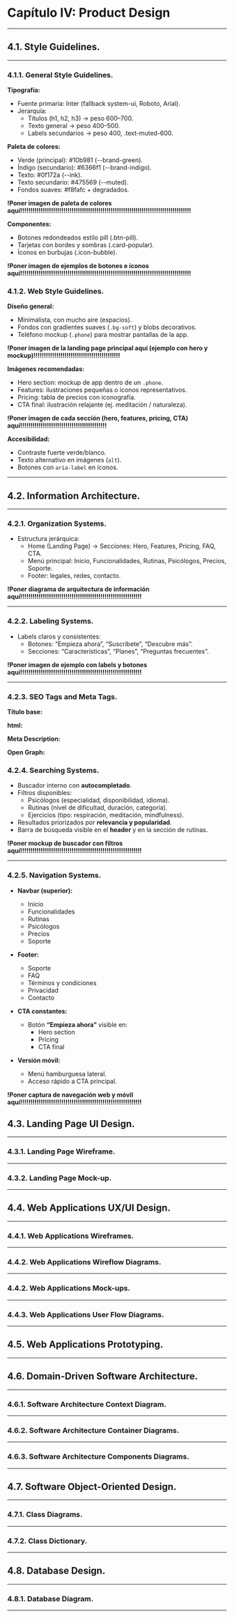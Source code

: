 # Capítulo IV: Product Design

---

## 4.1. Style Guidelines.  

---

### 4.1.1. General Style Guidelines.  

**Tipografía:**

- Fuente primaria: Inter (fallback system-ui, Roboto, Arial).
- Jerarquía:
  - Títulos (h1, h2, h3) → peso 600–700.
  - Texto general → peso 400–500.
  - Labels secundarios → peso 400, .text-muted-600.

**Paleta de colores:**

- Verde (principal): #10b981 (--brand-green).
- Índigo (secundario): #6366f1 (--brand-indigo).
- Texto: #0f172a (--ink).
- Texto secundario: #475569 (--muted).
- Fondos suaves: #f8fafc + degradados.

**!Poner imagen de paleta de colores aquí!!!!!!!!!!!!!!!!!!!!!!!!!!!!!!!!!!!!!!!!!!!!!!!!!!!!!!!!!!!!!!!!!!!!!!!!!!!!!!!!!!!**

**Componentes:**
- Botones redondeados estilo pill (.btn-pill).
- Tarjetas con bordes y sombras (.card-popular).
- Íconos en burbujas (.icon-bubble).

**!Poner imagen de ejemplos de botones e íconos aquí!!!!!!!!!!!!!!!!!!!!!!!!!!!!!!!!!!!!!!!!!!!!!!!!!!!!!!!!!!!!!!!!!!!!!!!!!!!!!!!!!!!**


### 4.1.2. Web Style Guidelines.  

**Diseño general:**

- Minimalista, con mucho aire (espacios).  
- Fondos con gradientes suaves (`.bg-soft`) y blobs decorativos.  
- Teléfono mockup (`.phone`) para mostrar pantallas de la app.  

**!Poner imagen de la landing page principal aquí (ejemplo con hero y mockup)!!!!!!!!!!!!!!!!!!!!!!!!!!!!!!!!!!!!!!!!!!**

**Imágenes recomendadas:**

- Hero section: mockup de app dentro de un `.phone`.  
- Features: ilustraciones pequeñas o íconos representativos.  
- Pricing: tabla de precios con iconografía.  
- CTA final: ilustración relajante (ej. meditación / naturaleza).  

**!Poner imagen de cada sección (hero, features, pricing, CTA) aquí!!!!!!!!!!!!!!!!!!!!!!!!!!!!!!!!!!!!!!!!!!**

**Accesibilidad:**

- Contraste fuerte verde/blanco.  
- Texto alternativo en imágenes (`alt`).  
- Botones con `aria-label` en íconos.

---

## 4.2. Information Architecture.  

---

### 4.2.1. Organization Systems.  

- Estructura jerárquica:  
  - Home (Landing Page) → Secciones: Hero, Features, Pricing, FAQ, CTA.  
  - Menú principal: Inicio, Funcionalidades, Rutinas, Psicólogos, Precios, Soporte.  
  - Footer: legales, redes, contacto.  

**!Poner diagrama de arquitectura de información aquí!!!!!!!!!!!!!!!!!!!!!!!!!!!!!!!!!!!!!!!!!!!!!!!!!!!!!!!!!!!**

---

### 4.2.2. Labeling Systems.  

- Labels claros y consistentes:  
  - Botones: “Empieza ahora”, “Suscríbete”, “Descubre más”.  
  - Secciones: “Características”, “Planes”, “Preguntas frecuentes”.  

**!Poner imagen de ejemplo con labels y botones aquí!!!!!!!!!!!!!!!!!!!!!!!!!!!!!!!!!!!!!!!!!!!!!!!!!!!!!!!!!!!**

---

### 4.2.3. SEO Tags and Meta Tags.  

**Título base:**

**html:**
<title>NeuroZen - Gestión del Estrés y Bienestar Mental</title>

**Meta Description:**
<meta name="description" content="Descubre NeuroZen, la app para psicólogos y pacientes que ayuda a medir, gestionar y reducir el estrés.">

**Open Graph:**
<meta property="og:title" content="NeuroZen - Bienestar Mental Inteligente" />
<meta property="og:description" content="Rutinas, test de estrés y conexión con psicólogos certificados." />
<meta property="og:image" content="!Poner imagen miniatura para redes sociales aquí!" />

### 4.2.4. Searching Systems.  

- Buscador interno con **autocompletado**.  
- Filtros disponibles:  
  - Psicólogos (especialidad, disponibilidad, idioma).  
  - Rutinas (nivel de dificultad, duración, categoría).  
  - Ejercicios (tipo: respiración, meditación, mindfulness).  
- Resultados priorizados por **relevancia y popularidad**.  
- Barra de búsqueda visible en el **header** y en la sección de rutinas.  

**!Poner mockup de buscador con filtros aquí!!!!!!!!!!!!!!!!!!!!!!!!!!!!!!!!!!!!!!!!!!!!!!!!!!!!!!!!!!!**

---

### 4.2.5. Navigation Systems.  

- **Navbar (superior):**  
  - Inicio  
  - Funcionalidades  
  - Rutinas  
  - Psicólogos  
  - Precios  
  - Soporte  

- **Footer:**  
  - Soporte  
  - FAQ  
  - Términos y condiciones  
  - Privacidad  
  - Contacto  

- **CTA constantes:**  
  - Botón **“Empieza ahora”** visible en:  
    - Hero section  
    - Pricing  
    - CTA final  

- **Versión móvil:**  
  - Menú hamburguesa lateral.  
  - Acceso rápido a CTA principal.  

**!Poner captura de navegación web y móvil aquí!!!!!!!!!!!!!!!!!!!!!!!!!!!!!!!!!!!!!!!!!!!!!!!!!!!!!!!!!!!**

## 4.3. Landing Page UI Design.  

---

### 4.3.1. Landing Page Wireframe.  

---

### 4.3.2. Landing Page Mock-up.  

---

## 4.4. Web Applications UX/UI Design.  

---

### 4.4.1. Web Applications Wireframes.  

---

### 4.4.2. Web Applications Wireflow Diagrams.  

---

### 4.4.2. Web Applications Mock-ups.  

---

### 4.4.3. Web Applications User Flow Diagrams.  

---

## 4.5. Web Applications Prototyping.  

---

## 4.6. Domain-Driven Software Architecture.  

---

### 4.6.1. Software Architecture Context Diagram.  

---

### 4.6.2. Software Architecture Container Diagrams.  

---

### 4.6.3. Software Architecture Components Diagrams.  

---

## 4.7. Software Object-Oriented Design.  

---

### 4.7.1. Class Diagrams.  

---

### 4.7.2. Class Dictionary.  

---

## 4.8. Database Design.  

---

### 4.8.1. Database Diagram.  

---











